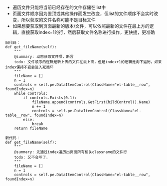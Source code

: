 - 遍历文件只能将当前已经存在的文件存储在list中
- 页面文件顺序因为置顶或其他操作而发生改变，但list的文件顺序不会实时改变，所以获取的文件名称可能不是目标文件
- 如果想要获取到页面最新的版本/文件，可以依照最新的文件在最上方的逻辑，直接获取index=1的行，然后获取文件名称进行操作，更快捷，更准确

```
旧代码：
def get_fileName(self):
	"""
	@summary: 动态获取文件项，断言
	todo: 文件顺序的逻辑是新上传的文件在最上面，但是index+1的逻辑是向下遍历，如果index保持不变会进入死循环
	"""
	fileName = []
	n = 1
	controls = self.pe.DataItemControl(ClassName="el-table__row", foundIndex=n)
	while controls:
		if controls.Exists(0.1):
			fileName.append(controls.GetFirstChildControl().Name)
			n += 1
			controls = self.pe.DataItemControl(ClassName="el-table__row", foundIndex=n)
		else:
			break
	return fileName
```

```
新代码：
def get_fileName(self):
	"""
	@summary: 先通过index遍历出页面所有相关classname的文件行
	todo: 又不会写了，
	"""
	fileName = []
	n = 1
	controls = self.pe.DataItemControl(ClassName="el-table__row", foundIndex=n)
```
